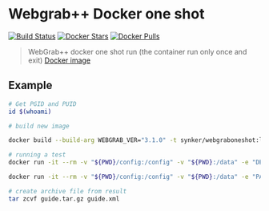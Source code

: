 # Webgrab++ Docker one shot

[![Build Status](https://travis-ci.org/Fazzani/WebGrabDocker.svg?branch=master)](https://travis-ci.org/Fazzani/WebGrabDocker)
[![Docker Stars](https://img.shields.io/docker/stars/synker/webgraboneshot.svg)][hub]
[![Docker Pulls](https://img.shields.io/docker/pulls/synker/webgraboneshot.svg)][hub]

>WebGrab++ docker one shot run (the container run only once and exit)
>[Docker image][hub]

## Example

```sh
# Get PGID and PUID
id $(whoami)

# build new image

docker build --build-arg WEBGRAB_VER="3.1.0" -t synker/webgraboneshot:latest .

# running a test
docker run -it --rm -v "${PWD}/config:/config" -v "${PWD}:/data" -e "DEBUG=true" synker/webgraboneshot:latest

docker run -it --rm -v "${PWD}/config:/config" -v "${PWD}:/data" -e "PAT=${PAT}" synker/webgraboneshot:latest

# create archive file from result
tar zcvf guide.tar.gz guide.xml
```

[hub]:https://hub.docker.com/r/synker/webgraboneshot/

